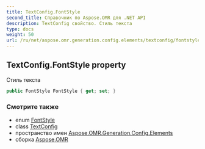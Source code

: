 ```yaml
---
title: TextConfig.FontStyle
second_title: Справочник по Aspose.OMR для .NET API
description: TextConfig свойство. Стиль текста
type: docs
weight: 50
url: /ru/net/aspose.omr.generation.config.elements/textconfig/fontstyle/
---
```

## TextConfig.FontStyle property

Стиль текста

```csharp
public FontStyle FontStyle { get; set; }
```

### Смотрите также

* enum [FontStyle](../../../aspose.omr.generation/fontstyle/)
* class [TextConfig](../)
* пространство имен [Aspose.OMR.Generation.Config.Elements](../../textconfig/)
* сборка [Aspose.OMR](../../../)


